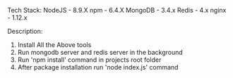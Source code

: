 Tech Stack:
NodeJS - 8.9.X
npm - 6.4.X
MongoDB - 3.4.x
Redis - 4.x
nginx - 1.12.x


Description:

1. Install All the Above tools
2. Run mongodb server and redis server in the background
3. Run 'npm install' command in projects root folder
3. After package installation run 'node index.js' command